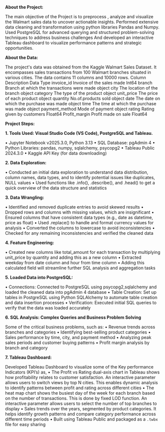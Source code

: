 **About the Project:**

The main objective of the Project is to preprocess , analyze and visualize the Walmart sales data to uncover actionable insights. Performed extensive data cleaning and transformation using python libraries Pandas and Numpy. Used PostgreSQL for advanced querying and structured problem-solving techniques to address business challenges And developed an interactive Tableau dashboard to visualize performance patterns and strategic opportunities.

**About the Data:**

The project's data was obtained from the Kaggle Walmart Sales Dataset. It encompasses sales transactions from 100 Walmart branches situated in various cities. The data contains 11 columns and 10000 rows.
Column	Description	Data Type
invoice_id	Invoice of the sales made	Int64
branch	Branch at which the transactions were made	object
city	The location of the branch	object
category	The type of the product	object
unit_price	The price of each product	object
quantity	No.of.products sold	object
date	The date on which the purchase was made	object
time	The time at which the purchase was made	object
payment_method	Mode of payment	object
rating	Rating given by customers	Float64
Profit_margin	Profit made on sale	Float64

**Project Steps:**

**1.	Tools Used: Visual Studio Code (VS Code), PostgreSQL and Tableau.**

•	Jupyter Notebook v2025.3.0, Python 3.13
•	SQL Database: pgAdmin 4
•	Python Libraries: pandas, numpy, sqlalchemy, psycopg2
•	Tableau Public 2024.3.0
•	Kaggle API Key (for data downloading)

**2.	Data Exploration:**
   
•	Conducted an initial data exploration to understand data distribution, column names, data types, and to identify potential issues like duplicates, NULL values
•	Used functions like .info(), .describe(), and .head() to get a quick overview of the data structure and statistics

**3.	 Data Wrangling:**

•	Identified and removed duplicate entries to avoid skewed results
•	Dropped rows and columns with missing values, which are insignificant
•	Ensured columns that have consistent data types (e.g., date as datetime, price as float)
•	Used .replace() to handle and format currency values for analysis
•	Converted the columns to lowercase to avoid inconsistencies
•	Checked for any remaining inconsistencies and verified the cleaned data

**4.	 Feature Engineering:**

•	Created new columns like total_amount for each transaction by multiplying unit_price by quantity and adding this as a new column
•	Extracted weekday from date column and hour from time column
•	Adding this calculated field will streamline further SQL analysis and aggregation tasks

**5.	Loaded Data into PostgreSQL:**

•	Connections: Connected to PostgreSQL using psycopg2,sqlalchemy and loaded the cleaned data into pgAdmin 4 database
•	Table Creation: Set up tables in PostgreSQL using Python SQLAlchemy to automate table creation and data insertion processes
•	Verification: Executed initial SQL queries to verify that the data was loaded accurately

**6.	SQL Analysis: Complex Queries and Business Problem Solving**

Some of the critical business problems, such as:
•	Revenue trends across branches and categories
•	Identifying best-selling product categories
•	Sales performance by time, city, and payment method
•	Analyzing peak sales periods and customer buying patterns
•	Profit margin analysis by branch and category

**7.	Tableau Dashboard:**

Developed Tableau Dashboard to visualize some of the Key performance Indicators (KPI’s) as,
•	The Profit vs Rating dual-axis chart in Tableau shows how profitability relates to customer satisfaction. An interactive parameter allows users to switch views by top N cities. This enables dynamic analysis to identify patterns between profit and rating across different cities
•	The heat map chart shows the busiest day of the week for each branch based on the number of transactions. This is done by fixed LOD function. An interactive parameter allows users to select the number of top branches to display
•	Sales trends over the years, segmented by product categories. It helps identify growth patterns and compare category performance across different time periods
•	Built using Tableau Public and packaged as a `.twbx` file for easy sharing


